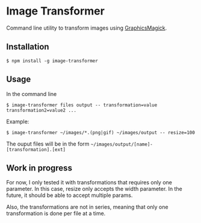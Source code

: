 # Image Transformer

Command line utility to transform images using [GraphicsMagick](https://github.com/aheckmann/gm).

## Installation

```
$ npm install -g image-transformer
```

## Usage

In the command line

```
$ image-transformer files output -- transformation=value transformation2=value2 ...
```

Example:

```
$ image-transformer ~/images/*.(png|gif) ~/images/output -- resize=100
```

The ouput files will be in the form `~/images/output/[name]-[transformation].[ext]`

## Work in progress

For now, I only tested it with transformations that requires only one parameter. In this case, resize only accepts the width parameter. In the future, it should be able to accept multiple params.

Also, the transformations are not in series, meaning that only one transformation is done per file at a time.